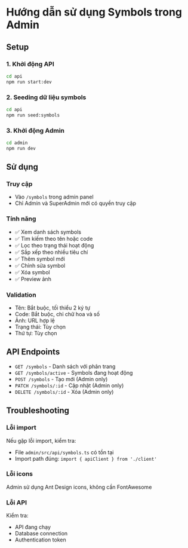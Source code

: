 # Hướng dẫn sử dụng Symbols trong Admin

## Setup

### 1. Khởi động API
```bash
cd api
npm run start:dev
```

### 2. Seeding dữ liệu symbols
```bash
cd api
npm run seed:symbols
```

### 3. Khởi động Admin
```bash
cd admin
npm run dev
```

## Sử dụng

### Truy cập
- Vào `/symbols` trong admin panel
- Chỉ Admin và SuperAdmin mới có quyền truy cập

### Tính năng
- ✅ Xem danh sách symbols
- ✅ Tìm kiếm theo tên hoặc code
- ✅ Lọc theo trạng thái hoạt động
- ✅ Sắp xếp theo nhiều tiêu chí
- ✅ Thêm symbol mới
- ✅ Chỉnh sửa symbol
- ✅ Xóa symbol
- ✅ Preview ảnh

### Validation
- Tên: Bắt buộc, tối thiểu 2 ký tự
- Code: Bắt buộc, chỉ chữ hoa và số
- Ảnh: URL hợp lệ
- Trạng thái: Tùy chọn
- Thứ tự: Tùy chọn

## API Endpoints

- `GET /symbols` - Danh sách với phân trang
- `GET /symbols/active` - Symbols đang hoạt động
- `POST /symbols` - Tạo mới (Admin only)
- `PATCH /symbols/:id` - Cập nhật (Admin only)
- `DELETE /symbols/:id` - Xóa (Admin only)

## Troubleshooting

### Lỗi import
Nếu gặp lỗi import, kiểm tra:
- File `admin/src/api/symbols.ts` có tồn tại
- Import path đúng: `import { apiClient } from './client'`

### Lỗi icons
Admin sử dụng Ant Design icons, không cần FontAwesome

### Lỗi API
Kiểm tra:
- API đang chạy
- Database connection
- Authentication token

